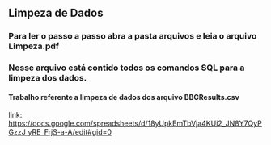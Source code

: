 
## Limpeza de Dados
### Para ler o passo a passo abra a pasta arquivos e leia o arquivo Limpeza.pdf
### Nesse arquivo está contido todos os comandos SQL para a limpeza dos dados.

#### Trabalho referente a limpeza de dados dos arquivo BBCResults.csv
link: https://docs.google.com/spreadsheets/d/18yUpkEmTbVja4KUi2_JN8Y7QyPGzzJ_yRE_FrjS-a-A/edit#gid=0
